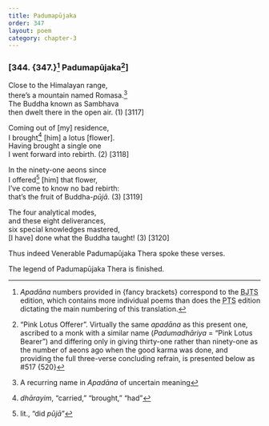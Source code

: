 ```yaml
---
title: Padumapūjaka
order: 347
layout: poem
category: chapter-3
---
```


### \[344. {347.}[^1] Padumapūjaka[^2]\]

Close to the Himalayan range,  
there’s a mountain named Romasa.[^3]  
The Buddha known as Sambhava  
then dwelt there in the open air. (1) \[3117\]

Coming out of \[my\] residence,  
I brought[^4] \[him\] a lotus \[flower\].  
Having brought a single one  
I went forward into rebirth. (2) \[3118\]

In the ninety-one aeons since  
I offered[^5] \[him\] that flower,  
I’ve come to know no bad rebirth:  
that’s the fruit of Buddha-*pūjā*. (3) \[3119\]

The four analytical modes,  
and these eight deliverances,  
six special knowledges mastered,  
\[I have\] done what the Buddha taught! (3) \[3120\]

Thus indeed Venerable Padumapūjaka Thera spoke these verses.

The legend of Padumapūjaka Thera is finished.

[^1]: *Apadāna* numbers provided in {fancy brackets} correspond to the <abbr title="Buddha Jayanthi Tripitaka Series">BJTS</abbr> edition, which contains more individual poems than does the <abbr title="Pali Text Society">PTS</abbr> edition dictating the main numbering of this translation.

[^2]: “Pink Lotus Offerer”. Virtually the same *apadāna* as this present one, ascribed to a monk with a similar name (*Padumadhāriya* = “Pink Lotus Bearer”) and differing only in giving thirty-one rather than ninety-one as the number of aeons ago when the good karma was done, and providing the full three-verse concluding refrain, is presented below as \#517 {520}

[^3]: A recurring name in *Apadāna* of uncertain meaning

[^4]: *dhārayim*, “carried,” “brought,” “had”

[^5]: lit., “did *pūjā*”
